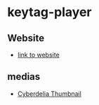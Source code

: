 # keytag-player

## Website

* [link to website](https://cyberdelia0.github.io/media/#/)

## medias

* [Cyberdelia Thumbnail](./cyberdelia/thumbnails.md)


